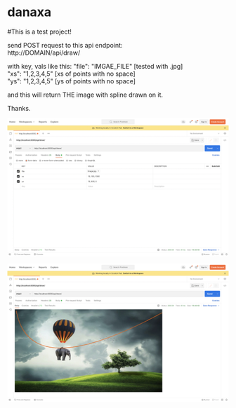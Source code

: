 # danaxa
#This is a test project!   

send POST request to this api endpoint:   
    http://DOMAIN/api/draw/
    

with key, vals like this:
    "file": "IMGAE_FILE" [tested with .jpg]  
    "xs": "1,2,3,4,5" [xs of points with no space]   
    "ys": "1,2,3,4,5" [ys of points with no space]  
    

and this will return THE image with spline drawn on it.   

Thanks.   

![alt text](https://github.com/MrHbogart/danaxa/blob/master/before.png?raw=true)
   
   
   
![alt text](https://github.com/MrHbogart/danaxa/blob/master/after.png?raw=true)
